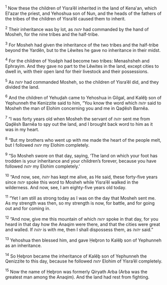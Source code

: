 <sup>1</sup> Now these the children of Yisra’ĕl inherited in the land of Kena‛an, which El‛azar the priest, and Yehoshua son of Nun, and the heads of the fathers of the tribes of the children of Yisra’ĕl caused them to inherit.

<sup>2</sup> Their inheritance was by lot, as יהוה had commanded by the hand of Mosheh, for the nine tribes and the half-tribe.

<sup>3</sup> For Mosheh had given the inheritance of the two tribes and the half-tribe beyond the Yardĕn, but to the Lĕwites he gave no inheritance in their midst.

<sup>4</sup> For the children of Yosĕph had become two tribes: Menashsheh and Ephrayim. And they gave no part to the Lĕwites in the land, except cities to dwell in, with their open land for their livestock and their possessions.

<sup>5</sup> As יהוה had commanded Mosheh, so the children of Yisra’ĕl did, and they divided the land.

<sup>6</sup> And the children of Yehuḏah came to Yehoshua in Gilgal, and Kalĕḇ son of Yephunneh the Kenizzite said to him, “You know the word which יהוה said to Mosheh the man of Elohim concerning you and me in Qaḏĕsh Barnĕa.

<sup>7</sup> “I was forty years old when Mosheh the servant of יהוה sent me from Qaḏĕsh Barnĕa to spy out the land, and I brought back word to him as it was in my heart.

<sup>8</sup> “But my brothers who went up with me made the heart of the people melt, but I followed יהוה my Elohim completely.

<sup>9</sup> “So Mosheh swore on that day, saying, ‘The land on which your foot has trodden is your inheritance and your children’s forever, because you have followed יהוה my Elohim completely.’

<sup>10</sup> “And now, see, יהוה has kept me alive, as He said, these forty-five years since יהוה spoke this word to Mosheh while Yisra’ĕl walked in the wilderness. And now, see, I am eighty-five years old today.

<sup>11</sup> “Yet I am still as strong today as I was on the day that Mosheh sent me. As my strength was then, so my strength is now, for battle, and for going out and for coming in.

<sup>12</sup> “And now, give me this mountain of which יהוה spoke in that day, for you heard in that day how the Anaqim were there, and that the cities were great and walled. If יהוה is with me, then I shall dispossess them, as יהוה said.”

<sup>13</sup> Yehoshua then blessed him, and gave Ḥeḇron to Kalĕḇ son of Yephunneh as an inheritance.

<sup>14</sup> So Ḥeḇron became the inheritance of Kalĕḇ son of Yephunneh the Qenizzite to this day, because he followed יהוה Elohim of Yisra’ĕl completely.

<sup>15</sup> Now the name of Ḥeḇron was formerly Qiryath Arba (Arba was the greatest man among the Anaqim). And the land had rest from fighting.

